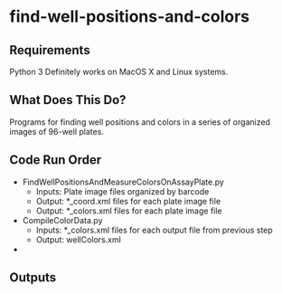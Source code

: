 # find-well-positions-and-colors

## Requirements

Python 3
Definitely works on MacOS X and Linux systems. 

## What Does This Do?

Programs for finding well positions and colors in a series of organized images of 96-well plates.

## Code Run Order

* FindWellPositionsAndMeasureColorsOnAssayPlate.py
  * Inputs: Plate image files organized by barcode
  * Output: \*\_coord.xml files for each plate image file
  * Output: \*\_colors.xml files for each plate image file
* CompileColorData.py
  * Inputs: \*\_colors.xml files for each output file from previous step
  * Output: wellColors.xml
* 

## Outputs
